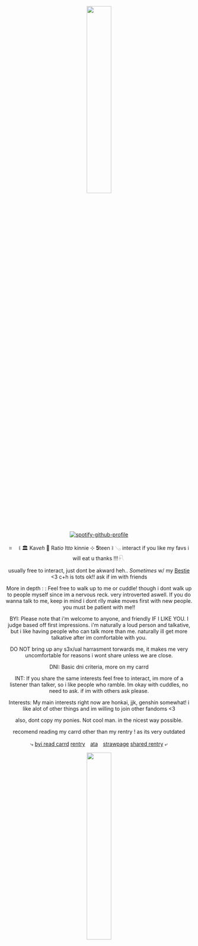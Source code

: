 <div align="center">
  


　　‎
  
<p align="center">
<img src="https://files.catbox.moe/w6f2ce.png" width="36%" height="36%"> 
</p>

[![spotify-github-profile](https://spotify-github-profile.kittinanx.com/api/view?uid=31jru7r5lmz7ln5ay4hof4zhlfse&cover_image=true&theme=novatorem&show_offline=false&background_color=121212&interchange=false&bar_color=53b14f&bar_color_cover=true)](https://github.com/kittinan/spotify-github-profile)
<div id="header" align="center">


⌗ 　꒰ 🏛️ Ka*veh* 🍎 Ra*tio* It*to* kinnie ⊹ **5**teen  ꒱ 𓂅 interact if you like my favs i will eat u thanks !!!𓍯
‎


usually free to interact, just dont be akward heh.. *Sometimes* w/ my [Bestie](https://github.com/hitchhikerb) <3 c+h is tots ok!! ask if im with friends

More in depth : : Feel free to walk up to me or cuddle! though i dont walk up to people myself since im a nervous reck. very introverted aswell. If you do wanna talk to me, keep in mind i dont rlly make moves first with new people. you must be patient with me!!

BYI: Please note that i'm welcome to anyone, and friendly IF I LIKE YOU. I judge based off first impressions. i'm naturally a loud person and talkative, but i like having people who can talk more than me. naturally ill get more talkative after im comfortable with you. 

DO NOT bring up any s3x/ual harrasment torwards me, it makes me very uncomfortable for reasons i wont share unless we are close. 

DNI: Basic dni criteria, more on my carrd

INT: If you share the same interests feel free to interact, im more of a listener than talker, so i like people who ramble. Im okay with cuddles, no need to ask. if im with others ask please.

Interests: My main interests right now are honkai, jjk, genshin somewhat! i like alot of other things and im willing to join other fandoms <3

also, dont copy my ponies. Not cool man. in the nicest way possible.

recomend reading my carrd other than my rentry ! as its very outdated
                   
⤷ [byi read carrd](https://ilovechurinchurinchurin.carrd.co/#) [rentry](https://rentry.co/forkin)　[ata](https://Vivienne.atabook.org/)　[strawpage](https://Ratios-husband.straw.page/) [shared rentry](https://rentry.co/Tootsierolls)  ⤶
<div align="center">

<img src="https://files.catbox.moe/ci7ofe.jpeg" width="36%" height="36%">


